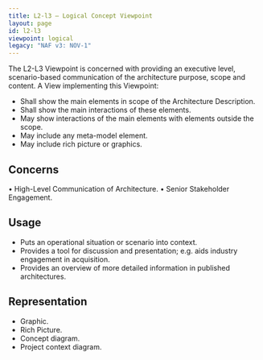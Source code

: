```yaml
---
title: L2-l3 – Logical Concept Viewpoint
layout: page
id: l2-l3
viewpoint: logical
legacy: "NAF v3: NOV-1"
---
```


The L2-L3 Viewpoint is concerned with providing an executive level, scenario-based communication of the
architecture purpose, scope and content.
A View implementing this Viewpoint:

* Shall show the main elements in scope of the Architecture Description.
* Shall show the main interactions of these elements.
* May show interactions of the main elements with elements outside the scope.
* May include any meta-model element.
* May include rich picture or graphics.

## Concerns

• High-Level Communication of Architecture.
• Senior Stakeholder Engagement.

## Usage

* Puts an operational situation or scenario into context.
* Provides a tool for discussion and presentation; e.g. aids industry engagement in acquisition.
* Provides an overview of more detailed information in published architectures.

## Representation

* Graphic.
* Rich Picture.
* Concept diagram.
* Project context diagram.
